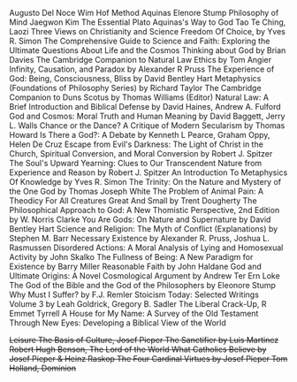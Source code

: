 Augusto Del Noce
Wim Hof Method
Aquinas Elenore Stump
Philosophy of Mind Jaegwon Kim
The Essential Plato
Aquinas's Way to God
Tao Te Ching, Laozi
Three Views on Christianity and Science
Freedom Of Choice, by Yves R. Simon
The Comprehensive Guide to Science and Faith: Exploring the Ultimate Questions About Life and the Cosmos
Thinking about God by Brian Davies
The Cambridge Companion to Natural Law Ethics by Tom Angier
Infinity, Causation, and Paradox by Alexander R Pruss
The Experience of God: Being, Consciousness, Bliss by David Bentley Hart
Metaphysics (Foundations of Philosophy Series) by Richard Taylor
The Cambridge Companion to Duns Scotus by Thomas Williams (Editor)
Natural Law: A Brief Introduction and Biblical Defense by David Haines, Andrew A. Fulford
God and Cosmos: Moral Truth and Human Meaning by David Baggett, Jerry L. Walls
Chance or the Dance? A Critique of Modern Secularism by Thomas Howard
Is There a God?: A Debate by Kenneth L Pearce, Graham Oppy, Helen De Cruz
Escape from Evil's Darkness: The Light of Christ in the Church, Spiritual Conversion, and Moral Conversion by Robert J. Spitzer
The Soul's Upward Yearning: Clues to Our Transcendent Nature from Experience and Reason by Robert J. Spitzer
An Introduction To Metaphysics Of Knowledge by Yves R. Simon
The Trinity: On the Nature and Mystery of the One God by Thomas Joseph White
The Problem of Animal Pain: A Theodicy For All Creatures Great And Small by Trent Dougherty
The Philosophical Approach to God: A New Thomistic Perspective, 2nd Edition by W. Norris Clarke
You Are Gods: On Nature and Supernature by David Bentley Hart
Science and Religion: The Myth of Conflict (Explanations) by Stephen M. Barr
Necessary Existence by Alexander R. Pruss, Joshua L. Rasmussen
Disordered Actions: A Moral Analysis of Lying and Homosexual Activity by John Skalko
The Fullness of Being: A New Paradigm for Existence by Barry Miller
Reasonable Faith by John Haldane
God and Ultimate Origins: A Novel Cosmological Argument by Andrew Ter Ern Loke
The God of the Bible and the God of the Philosophers by Eleonore Stump
Why Must I Suffer? by F.J. Remler
Stoicism Today: Selected Writings Volume 3 by Leah Goldrick, Gregory B. Sadler
The Liberal Crack-Up, R Emmet Tyrrell
A House for My Name: A Survey of the Old Testament
Through New Eyes: Developing a Biblical View of the World

~~Leisure The Basis of Culture, Josef Pieper
The Sanctifier by Luis Martinez
Robert Hugh Benson, The Lord of the World
What Catholics Believe by Josef Pieper & Heinz Raskop
The Four Cardinal Virtues by Josef Pieper
Tom Holland, Dominion~~